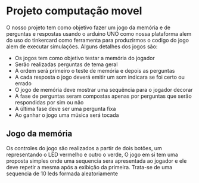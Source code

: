 # Projeto computação movel

O nosso projeto tem como objetivo fazer um jogo da memória e de perguntas e respostas usando o arduino UNO como nossa plataforma alem do uso do tinkercard como ferramenta para produzirmos o codigo do jogo alem de executar simulações.
Alguns detalhes dos jogos são:
  - Os jogos tem como objetivo testar a memória do jogador
  - Serão realizadas perguntas de tema geral
  - A ordem será primeiro o teste de memória e depois as perguntas
  - A cada resposta o jogo deverá emitir um som indicara se foi certo ou errado
  - O jogo de memória deve mostrar uma sequência para o jogador decorar
  - A fase de perguntas seram compostas apenas por perguntas que serão respondidas por sim ou não
  - A última fase deve ser uma pergunta fixa
  - Ao ganhar o jogo uma música será tocada

## Jogo da memória

  Os controles do jogo são realizados a partir de dois botões, um representando o LED vermelho e outro o verde, O jogo em si tem uma proposta simples onde uma sequencia sera apresentada ao jogador e ele deve repetir a mesma após a exibição da primeira.
  Trata-se de uma sequencia de 10 leds formada aleatoriamente 

